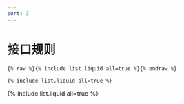 ```yaml
---
sort: 3
---
```


# 接口规则

```
{% raw %}{% include list.liquid all=true %}{% endraw %}

{% include list.liquid all=true %}
```

{% include list.liquid all=true %}

